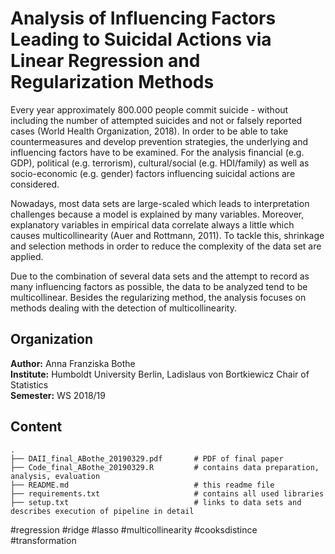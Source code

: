 # Analysis of Influencing Factors Leading to Suicidal Actions via Linear Regression and Regularization Methods

Every year approximately 800.000 people commit suicide - without including the number of attempted suicides and not or falsely reported cases (World Health Organization, 2018). In order to be able to take countermeasures and develop prevention strategies, the underlying and influencing factors have to be examined.
For the analysis financial (e.g. GDP), political (e.g. terrorism), cultural/social (e.g. HDI/family) as well as socio-economic (e.g. gender) factors influencing suicidal actions are considered.

Nowadays, most data sets are large-scaled which leads to interpretation challenges because a model is explained by many variables. Moreover, explanatory variables in empirical data correlate always a little which causes multicollinearity (Auer and Rottmann, 2011). To tackle this, shrinkage and selection methods in order to reduce the complexity of the data set are applied. 

Due to the combination of several data sets and the attempt to record as many influencing factors as possible, the data to be analyzed tend to
be multicollinear. Besides the regularizing method, the analysis focuses on methods dealing with the detection of multicollinearity.

## Organization

__Author:__ Anna Franziska Bothe <br>
__Institute:__ Humboldt University Berlin, Ladislaus von Bortkiewicz Chair of Statistics <br>
__Semester:__ WS 2018/19 <br>


## Content

```
.
├── DAII_final_ABothe_20190329.pdf       # PDF of final paper
├── Code_final_ABothe_20190329.R         # contains data preparation, analysis, evaluation
├── README.md                            # this readme file
├── requirements.txt                     # contains all used libraries
├── setup.txt                            # links to data sets and describes execution of pipeline in detail

```

#regression #ridge #lasso #multicollinearity #cooksdistince #transformation 




